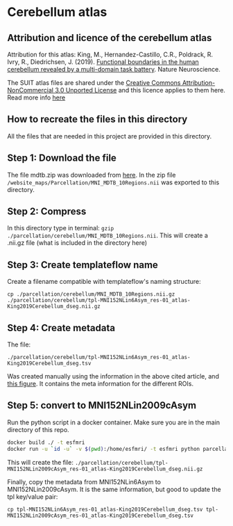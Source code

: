 # Cerebellum atlas

## Attribution and licence of the cerebellum atlas

Attribution for this atlas: King, M., Hernandez-Castillo, C.R., Poldrack, R. Ivry, R., Diedrichsen, J. (2019). [Functional boundaries in the human cerebellum revealed by a multi-domain task battery](https://www.nature.com/articles/s41593-019-0436-x). Nature Neuroscience.

The SUIT atlas files are shared under the [Creative Commons Attribution-NonCommercial 3.0 Unported License](http://creativecommons.org/licenses/by-nc/3.0/deed.en_US) and this licence applies to them here. Read more info [here](http://www.diedrichsenlab.org/imaging/mdtb.htm)

## How to recreate the files in this directory

All the files that are needed in this project are provided in this directory.

## Step 1: Download the file

The file mdtb.zip was downloaded from [here](http://www.diedrichsenlab.org/imaging/mdtb.htm). In the zip file `/website_maps/Parcellation/MNI_MDTB_10Regions.nii` was exported to this directory.

## Step 2: Compress

In this directory type in terminal: `gzip ./parcellation/cerebellum/MNI_MDTB_10Regions.nii`. This will create a .nii.gz file (what is included in the directory here)

## Step 3: Create templateflow name

Create a filename compatible with templateflow's naming structure:

`cp ./parcellation/cerebellum/MNI_MDTB_10Regions.nii.gz ./parcellation/cerebellum/tpl-MNI152NLin6Asym_res-01_atlas-King2019Cerebellum_dseg.nii.gz`

## Step 4: Create metadata

The file:

`./parcellation/cerebellum/tpl-MNI152NLin6Asym_res-01_atlas-King2019Cerebellum_dseg.tsv`

Was created manually using the information in the above cited article, and [this figure](http://www.diedrichsenlab.org/imaging/Pics/MDTB_parcellation.png). It contains the meta information for the different ROIs.

## Step 5: convert to MNI152NLin2009cAsym

Run the python script in a docker container. Make sure you are in the main directory of this repo.

```bash
docker build ./ -t esfmri
docker run -u `id -u` -v $(pwd):/home/esfmri/ -t esfmri python parcellation/cerebellum/reref_fromfsl_to_mni2009c.py
```

This will create the file: `./parcellation/cerebellum/tpl-MNI152NLin2009cAsym_res-01_atlas-King2019Cerebellum_dseg.nii.gz`

Finally, copy the metadata from MNI152NLin6Asym to MNI152NLin2009cAsym. It is the same information, but good to update the tpl key/value pair:

`cp tpl-MNI152NLin6Asym_res-01_atlas-King2019Cerebellum_dseg.tsv tpl-MNI152NLin2009cAsym_res-01_atlas-King2019Cerebellum_dseg.tsv`
